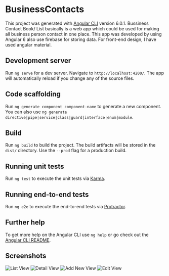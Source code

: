# BusinessContacts

This project was generated with [Angular CLI](https://github.com/angular/angular-cli) version 6.0.1.
Bussiness Contact Book/ List basically is a web app which could be used for making all business person contact in one place. This app was developed by using Angular 6 also use firebase for storing data. For front-end design, I have used angular material.

## Development server

Run `ng serve` for a dev server. Navigate to `http://localhost:4200/`. The app will automatically reload if you change any of the source files.

## Code scaffolding

Run `ng generate component component-name` to generate a new component. You can also use `ng generate directive|pipe|service|class|guard|interface|enum|module`.

## Build

Run `ng build` to build the project. The build artifacts will be stored in the `dist/` directory. Use the `--prod` flag for a production build.

## Running unit tests

Run `ng test` to execute the unit tests via [Karma](https://karma-runner.github.io).

## Running end-to-end tests

Run `ng e2e` to execute the end-to-end tests via [Protractor](http://www.protractortest.org/).

## Further help

To get more help on the Angular CLI use `ng help` or go check out the [Angular CLI README](https://github.com/angular/angular-cli/blob/master/README.md).

## Screenshots
![List View](https://i.imgur.com/S04JorM.jpg)
![Detail View](https://i.imgur.com/Uvr7ZeX.jpg)
![Add New View](https://i.imgur.com/LCiww80.jpg)
![Edit View](https://i.imgur.com/ZZrJWpg.jpg)

